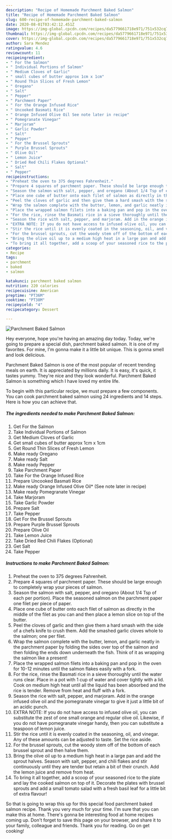 ```yaml
---
description: "Recipe of Homemade Parchment Baked Salmon"
title: "Recipe of Homemade Parchment Baked Salmon"
slug: 600-recipe-of-homemade-parchment-baked-salmon
date: 2020-08-01T03:42:12.451Z
image: https://img-global.cpcdn.com/recipes/da5779661718e971/751x532cq70/parchment-baked-salmon-recipe-main-photo.jpg
thumbnail: https://img-global.cpcdn.com/recipes/da5779661718e971/751x532cq70/parchment-baked-salmon-recipe-main-photo.jpg
cover: https://img-global.cpcdn.com/recipes/da5779661718e971/751x532cq70/parchment-baked-salmon-recipe-main-photo.jpg
author: Sara Mendez
ratingvalue: 4.6
reviewcount: 11
recipeingredient:
- " For the Salmon"
- " Individual Portions of Salmon"
- " Medium Cloves of Garlic"
- " small cubes of butter approx 1cm x 1cm"
- " Round Thin Slices of Fresh Lemon"
- " Oregano"
- " Salt"
- " Pepper"
- " Parchment Paper"
- " For the Orange Infused Rice"
- " Uncooked Basmati Rice"
- " Orange Infused Olive Oil See note later in recipe"
- " Pomegranate Vinegar"
- " Marjoram"
- " Garlic Powder"
- " Salt"
- " Pepper"
- " For the Brussel Sprouts"
- " Purple Brussel Sprouts"
- " Olive Oil"
- " Lemon Juice"
- " Dried Red Chili Flakes Optional"
- " Salt"
- " Pepper"
recipeinstructions:
- "Preheat the oven to 375 degrees Fahrenheit."
- "Prepare 4 squares of parchment paper. These should be large enough to completely wrap your pieces of salmon."
- "Season the salmon with salt, pepper, and oregano (About 1/4 Tsp of each per portion). Place the seasoned salmon on the parchment paper one filet per piece of paper."
- "Place one cube of butter onto each filet of salmon as directly in the middle of the filet as you can and then place a lemon slice on top of the butter."
- "Peel the cloves of garlic and then give them a hard smash with the side of a chefs knife to crush them. Add the smashed garlic cloves whole to the salmon; one per filet."
- "Wrap the salmon complete with the butter, lemon, and garlic neatly in the parchment paper by folding the sides over top of the salmon and then folding the ends down underneath the fish. Think of it as wrapping the salmon like a present!"
- "Place the wrapped salmon filets into a baking pan and pop in the oven for 10-12 minutes until the salmon flakes easily with a fork."
- "For the rice, rinse the Basmati rice in a sieve thoroughly until the water runs clear. Place in a pot with 1 cup of water and cover tightly with a lid. Cook on medium high heat until all the liquid has been absorbed and the rice is tender. Remove from heat and fluff with a fork."
- "Season the rice with salt, pepper, and marjoram. Add in the orange infused olive oil and the pomegranate vinegar to give it just a little bit of an acidic punch."
- "EXTRA NOTE: If you do not have access to infused olive oil, you can substitute the zest of one small orange and regular olive oil. Likewise, if you do not have pomegranate vinegar handy, then you can substitute a teaspoon of lemon juice."
- "Stir the rice until it is evenly coated in the seasoning, oil, and vinegar. Any of these amounts can be adjusted to taste. Set the rice aside."
- "For the brussel sprouts, cut the woody stem off of the bottom of each brussel sprout and then halve them."
- "Bring the olive oil up to a medium high heat in a large pan and add the sprout halves. Season with salt, pepper, and chili flakes and stir continuously until they are tender but retain a bit of their crunch. Add the lemon juice and remove from heat."
- "To bring it all together, add a scoop of your seasoned rice to the plate and lay the cooked salmon on top of it. Decorate the plates with brussel sprouts and add a small tomato salad with a fresh basil leaf for a little bit of extra flavour!"
categories:
- Recipe
tags:
- parchment
- baked
- salmon

katakunci: parchment baked salmon 
nutrition: 220 calories
recipecuisine: American
preptime: "PT36M"
cooktime: "PT38M"
recipeyield: "4"
recipecategory: Dessert

---
```



![Parchment Baked Salmon](https://img-global.cpcdn.com/recipes/da5779661718e971/751x532cq70/parchment-baked-salmon-recipe-main-photo.jpg)

Hey everyone, hope you're having an amazing day today. Today, we're going to prepare a special dish, parchment baked salmon. It is one of my favorites. For mine, I'm gonna make it a little bit unique. This is gonna smell and look delicious.



Parchment Baked Salmon is one of the most popular of recent trending meals on earth. It is appreciated by millions daily. It is easy, it's quick, it tastes yummy. They're nice and they look wonderful. Parchment Baked Salmon is something which I have loved my entire life.


To begin with this particular recipe, we must prepare a few components. You can cook parchment baked salmon using 24 ingredients and 14 steps. Here is how you can achieve that.

<!--inarticleads1-->

##### The ingredients needed to make Parchment Baked Salmon:

1. Get  For the Salmon
1. Take  Individual Portions of Salmon
1. Get  Medium Cloves of Garlic
1. Get  small cubes of butter approx 1cm x 1cm
1. Get  Round Thin Slices of Fresh Lemon
1. Make ready  Oregano
1. Make ready  Salt
1. Make ready  Pepper
1. Take  Parchment Paper
1. Take  For the Orange Infused Rice
1. Prepare  Uncooked Basmati Rice
1. Make ready  Orange Infused Olive Oil* (See note later in recipe)
1. Make ready  Pomegranate Vinegar
1. Take  Marjoram
1. Take  Garlic Powder
1. Prepare  Salt
1. Take  Pepper
1. Get  For the Brussel Sprouts
1. Prepare  Purple Brussel Sprouts
1. Prepare  Olive Oil
1. Take  Lemon Juice
1. Take  Dried Red Chili Flakes (Optional)
1. Get  Salt
1. Take  Pepper




<!--inarticleads2-->

##### Instructions to make Parchment Baked Salmon:

1. Preheat the oven to 375 degrees Fahrenheit.
1. Prepare 4 squares of parchment paper. These should be large enough to completely wrap your pieces of salmon.
1. Season the salmon with salt, pepper, and oregano (About 1/4 Tsp of each per portion). Place the seasoned salmon on the parchment paper one filet per piece of paper.
1. Place one cube of butter onto each filet of salmon as directly in the middle of the filet as you can and then place a lemon slice on top of the butter.
1. Peel the cloves of garlic and then give them a hard smash with the side of a chefs knife to crush them. Add the smashed garlic cloves whole to the salmon; one per filet.
1. Wrap the salmon complete with the butter, lemon, and garlic neatly in the parchment paper by folding the sides over top of the salmon and then folding the ends down underneath the fish. Think of it as wrapping the salmon like a present!
1. Place the wrapped salmon filets into a baking pan and pop in the oven for 10-12 minutes until the salmon flakes easily with a fork.
1. For the rice, rinse the Basmati rice in a sieve thoroughly until the water runs clear. Place in a pot with 1 cup of water and cover tightly with a lid. Cook on medium high heat until all the liquid has been absorbed and the rice is tender. Remove from heat and fluff with a fork.
1. Season the rice with salt, pepper, and marjoram. Add in the orange infused olive oil and the pomegranate vinegar to give it just a little bit of an acidic punch.
1. EXTRA NOTE: If you do not have access to infused olive oil, you can substitute the zest of one small orange and regular olive oil. Likewise, if you do not have pomegranate vinegar handy, then you can substitute a teaspoon of lemon juice.
1. Stir the rice until it is evenly coated in the seasoning, oil, and vinegar. Any of these amounts can be adjusted to taste. Set the rice aside.
1. For the brussel sprouts, cut the woody stem off of the bottom of each brussel sprout and then halve them.
1. Bring the olive oil up to a medium high heat in a large pan and add the sprout halves. Season with salt, pepper, and chili flakes and stir continuously until they are tender but retain a bit of their crunch. Add the lemon juice and remove from heat.
1. To bring it all together, add a scoop of your seasoned rice to the plate and lay the cooked salmon on top of it. Decorate the plates with brussel sprouts and add a small tomato salad with a fresh basil leaf for a little bit of extra flavour!




So that is going to wrap this up for this special food parchment baked salmon recipe. Thank you very much for your time. I'm sure that you can make this at home. There's gonna be interesting food at home recipes coming up. Don't forget to save this page on your browser, and share it to your family, colleague and friends. Thank you for reading. Go on get cooking!
